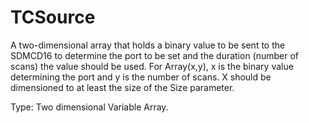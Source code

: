 # TCSource

A two-dimensional array that holds a binary value to be sent to the SDMCD16 to determine the port to be set and the duration (number of scans) the value should be used. For Array(x,y), x is the binary value determining the port and y is the number of scans. X should be dimensioned to at least the size of the Size parameter.

Type: Two dimensional Variable Array.
